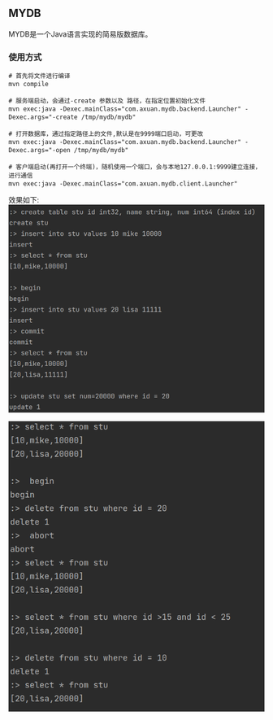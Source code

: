 ## MYDB
MYDB是一个Java语言实现的简易版数据库。

### 使用方式
```shell
# 首先将文件进行编译
mvn compile

# 服务端启动，会通过-create 参数以及 路径，在指定位置初始化文件
mvn exec:java -Dexec.mainClass="com.axuan.mydb.backend.Launcher" -Dexec.args="-create /tmp/mydb/mydb"

# 打开数据库，通过指定路径上的文件,默认是在9999端口启动，可更改
mvn exec:java -Dexec.mainClass="com.axuan.mydb.backend.Launcher" -Dexec.args="-open /tmp/mydb/mydb"

# 客户端启动(再打开一个终端)，随机使用一个端口，会与本地127.0.0.1:9999建立连接，进行通信
mvn exec:java -Dexec.mainClass="com.axuan.mydb.client.Launcher"
```
效果如下:
![img.png](doc/img/202006020952img.png)

![img.png](doc/img/202006020953.png)